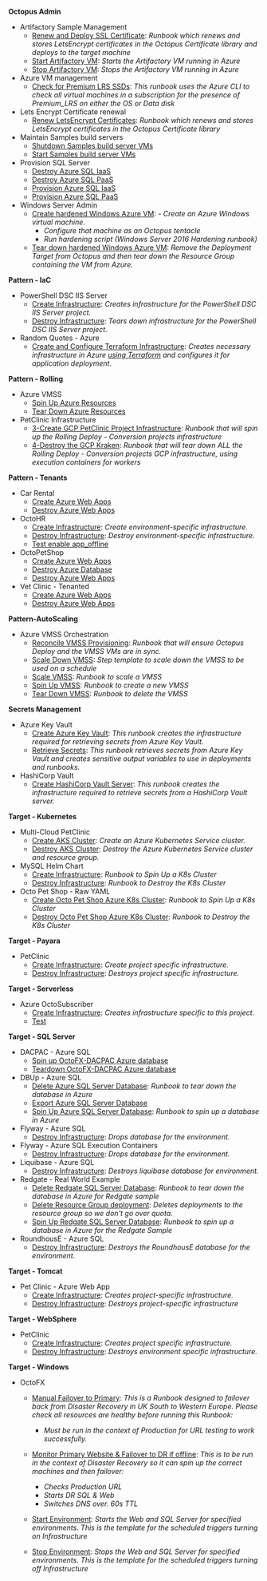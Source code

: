 **Octopus Admin**

- Artifactory Sample Management
   - <a href="https://samples.octopus.app/app#/Spaces-142/projects/Projects-1082/operations/runbooks/Runbooks-1081/process/RunbookProcess-Runbooks-1081" target="_blank">Renew and Deploy SSL Certificate</a>: <i>Runbook which renews and stores LetsEncrypt certificates in the Octopus Certificate library and deploys to the target machine</i>
   - <a href="https://samples.octopus.app/app#/Spaces-142/projects/Projects-1082/operations/runbooks/Runbooks-1082/process/RunbookProcess-Runbooks-1082" target="_blank">Start Artifactory VM</a>: <i>Starts the Artifactory VM running in Azure</i>
   - <a href="https://samples.octopus.app/app#/Spaces-142/projects/Projects-1082/operations/runbooks/Runbooks-1083/process/RunbookProcess-Runbooks-1083" target="_blank">Stop Artifactory VM</a>: <i>Stops the Artifactory VM running in Azure</i>
- Azure VM management
   - <a href="https://samples.octopus.app/app#/Spaces-142/projects/Projects-1503/operations/runbooks/Runbooks-1591/process/RunbookProcess-Runbooks-1591" target="_blank">Check for Premium LRS SSDs</a>: <i>This runbook uses the Azure CLI to check all virtual machines in a subscription for the presence of Premium_LRS on either the OS or Data disk</i>
- Lets Encrypt Certificate renewal
   - <a href="https://samples.octopus.app/app#/Spaces-142/projects/Projects-661/operations/runbooks/Runbooks-682/process/RunbookProcess-Runbooks-682" target="_blank">Renew LetsEncrypt Certificates</a>: <i>Runbook which renews and stores LetsEncrypt certificates in the Octopus Certificate library</i>
- Maintain Samples build servers
   - <a href="https://samples.octopus.app/app#/Spaces-142/projects/Projects-930/operations/runbooks/Runbooks-948/process/RunbookProcess-Runbooks-948" target="_blank">Shutdown Samples build server VMs</a>
   - <a href="https://samples.octopus.app/app#/Spaces-142/projects/Projects-930/operations/runbooks/Runbooks-949/process/RunbookProcess-Runbooks-949" target="_blank">Start Samples build server VMs</a>
- Provision SQL Server
   - <a href="https://samples.octopus.app/app#/Spaces-142/projects/Projects-1162/operations/runbooks/Runbooks-1170/process/RunbookProcess-Runbooks-1170" target="_blank">Destroy Azure SQL IaaS</a>
   - <a href="https://samples.octopus.app/app#/Spaces-142/projects/Projects-1162/operations/runbooks/Runbooks-1169/process/RunbookProcess-Runbooks-1169" target="_blank">Destroy Azure SQL PaaS</a>
   - <a href="https://samples.octopus.app/app#/Spaces-142/projects/Projects-1162/operations/runbooks/Runbooks-1167/process/RunbookProcess-Runbooks-1167" target="_blank">Provision Azure SQL IaaS</a>
   - <a href="https://samples.octopus.app/app#/Spaces-142/projects/Projects-1162/operations/runbooks/Runbooks-1168/process/RunbookProcess-Runbooks-1168" target="_blank">Provision Azure SQL PaaS</a>
- Windows Server Admin
   - <a href="https://samples.octopus.app/app#/Spaces-142/projects/Projects-202/operations/runbooks/Runbooks-205/process/RunbookProcess-Runbooks-205" target="_blank">Create hardened Windows Azure VM</a>: <i>- Create an Azure Windows virtual machine.
      - Configure that machine as an Octopus tentacle
      - Run hardening script (Windows Server 2016 Hardening runbook)</i>
   - <a href="https://samples.octopus.app/app#/Spaces-142/projects/Projects-202/operations/runbooks/Runbooks-206/process/RunbookProcess-Runbooks-206" target="_blank">Tear down hardened Windows Azure VM</a>: <i>Remove the Deployment Target from Octopus and then tear down the Resource Group containing the VM from Azure.</i>
    
**Pattern - IaC**

- PowerShell DSC IIS Server
   - <a href="https://samples.octopus.app/app#/Spaces-48/projects/Projects-1847/operations/runbooks/Runbooks-1889/process/RunbookProcess-Runbooks-1889" target="_blank">Create Infrastructure</a>: <i>Creates infrastructure for the PowerShell DSC IIS Server project.</i>
   - <a href="https://samples.octopus.app/app#/Spaces-48/projects/Projects-1847/operations/runbooks/Runbooks-1890/process/RunbookProcess-Runbooks-1890" target="_blank">Destroy Infrastructure</a>: <i>Tears down infrastructure for the PowerShell DSC IIS Server project.</i>
- Random Quotes - Azure
   - <a href="https://samples.octopus.app/app#/Spaces-48/projects/Projects-1851/operations/runbooks/Runbooks-1897/process/RunbookProcess-Runbooks-1897" target="_blank">Create and Configure Terraform Infrastructure</a>: <i>Creates necessary infrastructure in Azure [using Terraform](https://dev.azure.com/octopussamples/_git/Azure-Terraform-RandomQuotes) and configures it for application deployment.</i>
    
**Pattern - Rolling**

- Azure VMSS
   - <a href="https://samples.octopus.app/app#/Spaces-45/projects/Projects-682/operations/runbooks/Runbooks-724/process/RunbookProcess-Runbooks-724" target="_blank">Spin Up Azure Resources</a>
   - <a href="https://samples.octopus.app/app#/Spaces-45/projects/Projects-682/operations/runbooks/Runbooks-741/process/RunbookProcess-Runbooks-741" target="_blank">Tear Down Azure Resources</a>
- PetClinic Infrastructure
   - <a href="https://samples.octopus.app/app#/Spaces-45/projects/Projects-441/operations/runbooks/Runbooks-448/process/RunbookProcess-Runbooks-448" target="_blank">3-Create GCP PetClinic Project Infrastructure</a>: <i>Runbook that will spin up the Rolling Deploy - Conversion projects infrastructure</i>
   - <a href="https://samples.octopus.app/app#/Spaces-45/projects/Projects-441/operations/runbooks/Runbooks-586/process/RunbookProcess-Runbooks-586" target="_blank">4-Destroy the GCP Kraken</a>: <i>Runbook that will tear down ALL the Rolling Deploy - Conversion projects GCP infrastructure, using execution containers for workers</i>
    
**Pattern - Tenants**

- Car Rental
   - <a href="https://samples.octopus.app/app#/Spaces-682/projects/Projects-1341/operations/runbooks/Runbooks-1361/process/RunbookProcess-Runbooks-1361" target="_blank">Create Azure Web Apps</a>
   - <a href="https://samples.octopus.app/app#/Spaces-682/projects/Projects-1341/operations/runbooks/Runbooks-1362/process/RunbookProcess-Runbooks-1362" target="_blank">Destroy Azure Web Apps</a>
- OctoHR
   - <a href="https://samples.octopus.app/app#/Spaces-682/projects/Projects-1581/operations/runbooks/Runbooks-1661/process/RunbookProcess-Runbooks-1661" target="_blank">Create Infrastructure</a>: <i>Create environment-specific infrastructure.</i>
   - <a href="https://samples.octopus.app/app#/Spaces-682/projects/Projects-1581/operations/runbooks/Runbooks-1663/process/RunbookProcess-Runbooks-1663" target="_blank">Destroy Infrastructure</a>: <i>Destroy environment-specific infrastructure.</i>
   - <a href="https://samples.octopus.app/app#/Spaces-682/projects/Projects-1581/operations/runbooks/Runbooks-1682/process/RunbookProcess-Runbooks-1682" target="_blank">Test enable app_offline</a>
- OctoPetShop
   - <a href="https://samples.octopus.app/app#/Spaces-682/projects/Projects-1361/operations/runbooks/Runbooks-1381/process/RunbookProcess-Runbooks-1381" target="_blank">Create Azure Web Apps</a>
   - <a href="https://samples.octopus.app/app#/Spaces-682/projects/Projects-1361/operations/runbooks/Runbooks-1385/process/RunbookProcess-Runbooks-1385" target="_blank">Destroy Azure Database</a>
   - <a href="https://samples.octopus.app/app#/Spaces-682/projects/Projects-1361/operations/runbooks/Runbooks-1382/process/RunbookProcess-Runbooks-1382" target="_blank">Destroy Azure Web Apps</a>
- Vet Clinic - Tenanted
   - <a href="https://samples.octopus.app/app#/Spaces-682/projects/Projects-1302/operations/runbooks/Runbooks-1321/process/RunbookProcess-Runbooks-1321" target="_blank">Create Azure Web Apps</a>
   - <a href="https://samples.octopus.app/app#/Spaces-682/projects/Projects-1302/operations/runbooks/Runbooks-1343/process/RunbookProcess-Runbooks-1343" target="_blank">Destroy Azure Web Apps</a>
    
**Pattern-AutoScaling**

- Azure VMSS Orchestration
   - <a href="https://samples.octopus.app/app#/Spaces-742/projects/Projects-1462/operations/runbooks/Runbooks-1544/process/RunbookProcess-Runbooks-1544" target="_blank">Reconcile VMSS Provisioning</a>: <i>Runbook that will ensure Octopus Deploy and the VMSS VMs are in sync.</i>
   - <a href="https://samples.octopus.app/app#/Spaces-742/projects/Projects-1462/operations/runbooks/Runbooks-1562/process/RunbookProcess-Runbooks-1562" target="_blank">Scale Down VMSS</a>: <i>Step template to scale down the VMSS to be used on a schedule</i>
   - <a href="https://samples.octopus.app/app#/Spaces-742/projects/Projects-1462/operations/runbooks/Runbooks-1561/process/RunbookProcess-Runbooks-1561" target="_blank">Scale VMSS</a>: <i>Runbook to scale a VMSS</i>
   - <a href="https://samples.octopus.app/app#/Spaces-742/projects/Projects-1462/operations/runbooks/Runbooks-1541/process/RunbookProcess-Runbooks-1541" target="_blank">Spin Up VMSS</a>: <i>Runbook to create a new VMSS</i>
   - <a href="https://samples.octopus.app/app#/Spaces-742/projects/Projects-1462/operations/runbooks/Runbooks-1542/process/RunbookProcess-Runbooks-1542" target="_blank">Tear Down VMSS</a>: <i>Runbook to delete the VMSS</i>
    
**Secrets Management**

- Azure Key Vault
   - <a href="https://samples.octopus.app/app#/Spaces-822/projects/Projects-1701/operations/runbooks/Runbooks-1746/process/RunbookProcess-Runbooks-1746" target="_blank">Create Azure Key Vault</a>: <i>This runbook creates the infrastructure required for retrieving secrets from Azure Key Vault.</i>
   - <a href="https://samples.octopus.app/app#/Spaces-822/projects/Projects-1701/operations/runbooks/Runbooks-1745/process/RunbookProcess-Runbooks-1745" target="_blank">Retrieve Secrets</a>: <i>This runbook retrieves secrets from Azure Key Vault and creates sensitive output variables to use in deployments and runbooks.</i>
- HashiCorp Vault
   - <a href="https://samples.octopus.app/app#/Spaces-822/projects/Projects-1704/operations/runbooks/Runbooks-1747/process/RunbookProcess-Runbooks-1747" target="_blank">Create HashiCorp Vault Server</a>: <i>This runbook creates the infrastructure required to retrieve secrets from a HashiCorp Vault server.</i>
    
**Target - Kubernetes**

- Multi-Cloud PetClinic
   - <a href="https://samples.octopus.app/app#/Spaces-105/projects/Projects-1707/operations/runbooks/Runbooks-1762/process/RunbookProcess-Runbooks-1762" target="_blank">Create AKS Cluster</a>: <i>Create an Azure Kubernetes Service cluster.</i>
   - <a href="https://samples.octopus.app/app#/Spaces-105/projects/Projects-1707/operations/runbooks/Runbooks-1765/process/RunbookProcess-Runbooks-1765" target="_blank">Destroy AKS Cluster</a>: <i>Destroy the Azure Kubernetes Service cluster and resource group.</i>
- MySQL Helm Chart
   - <a href="https://samples.octopus.app/app#/Spaces-105/projects/Projects-322/operations/runbooks/Runbooks-304/process/RunbookProcess-Runbooks-304" target="_blank">Create Infrastructure</a>: <i>Runbook to Spin Up a K8s Cluster</i>
   - <a href="https://samples.octopus.app/app#/Spaces-105/projects/Projects-322/operations/runbooks/Runbooks-305/process/RunbookProcess-Runbooks-305" target="_blank">Destroy Infrastructure</a>: <i>Runbook to Destroy the K8s Cluster</i>
- Octo Pet Shop - Raw YAML
   - <a href="https://samples.octopus.app/app#/Spaces-105/projects/Projects-302/operations/runbooks/Runbooks-284/process/RunbookProcess-Runbooks-284" target="_blank">Create Octo Pet Shop Azure K8s Cluster</a>: <i>Runbook to Spin Up a K8s Cluster</i>
   - <a href="https://samples.octopus.app/app#/Spaces-105/projects/Projects-302/operations/runbooks/Runbooks-286/process/RunbookProcess-Runbooks-286" target="_blank">Destroy Octo Pet Shop Azure K8s Cluster</a>: <i>Runbook to Destroy the K8s Cluster</i>
    
**Target - Payara**

- PetClinic
   - <a href="https://samples.octopus.app/app#/Spaces-642/projects/Projects-1141/operations/runbooks/Runbooks-1164/process/RunbookProcess-Runbooks-1164" target="_blank">Create Infrastructure</a>: <i>Create project specific infrastructure.</i>
   - <a href="https://samples.octopus.app/app#/Spaces-642/projects/Projects-1141/operations/runbooks/Runbooks-1165/process/RunbookProcess-Runbooks-1165" target="_blank">Destroy Infrastructure</a>: <i>Destroys project specific infrastructure.</i>
    
**Target - Serverless**

- Azure OctoSubscriber
   - <a href="https://samples.octopus.app/app#/Spaces-1/projects/Projects-1824/operations/runbooks/Runbooks-1863/process/RunbookProcess-Runbooks-1863" target="_blank">Create Infrastructure</a>: <i>Creates infrastructure specific to this project.</i>
   - <a href="https://samples.octopus.app/app#/Spaces-1/projects/Projects-1824/operations/runbooks/Runbooks-1882/process/RunbookProcess-Runbooks-1882" target="_blank">Test</a>
    
**Target - SQL Server**

- DACPAC - Azure SQL
   - <a href="https://samples.octopus.app/app#/Spaces-106/projects/Projects-164/operations/runbooks/Runbooks-202/process/RunbookProcess-Runbooks-202" target="_blank">Spin up OctoFX-DACPAC Azure database</a>
   - <a href="https://samples.octopus.app/app#/Spaces-106/projects/Projects-164/operations/runbooks/Runbooks-203/process/RunbookProcess-Runbooks-203" target="_blank">Teardown OctoFX-DACPAC Azure database</a>
- DBUp - Azure SQL
   - <a href="https://samples.octopus.app/app#/Spaces-106/projects/Projects-162/operations/runbooks/Runbooks-102/process/RunbookProcess-Runbooks-102" target="_blank">Delete Azure SQL Server Database</a>: <i>Runbook to tear down the database in Azure</i>
   - <a href="https://samples.octopus.app/app#/Spaces-106/projects/Projects-162/operations/runbooks/Runbooks-221/process/RunbookProcess-Runbooks-221" target="_blank">Export Azure SQL Server Database</a>
   - <a href="https://samples.octopus.app/app#/Spaces-106/projects/Projects-162/operations/runbooks/Runbooks-101/process/RunbookProcess-Runbooks-101" target="_blank">Spin Up Azure SQL Server Database</a>: <i>Runbook to spin up a database in Azure</i>
- Flyway - Azure SQL
   - <a href="https://samples.octopus.app/app#/Spaces-106/projects/Projects-864/operations/runbooks/Runbooks-1062/process/RunbookProcess-Runbooks-1062" target="_blank">Destroy Infrastructure</a>: <i>Drops database for the environment.</i>
- Flyway - Azure SQL Execution Containers
   - <a href="https://samples.octopus.app/app#/Spaces-106/projects/Projects-1224/operations/runbooks/Runbooks-1227/process/RunbookProcess-Runbooks-1227" target="_blank">Destroy Infrastructure</a>: <i>Drops database for the environment.</i>
- Liquibase - Azure SQL
   - <a href="https://samples.octopus.app/app#/Spaces-106/projects/Projects-865/operations/runbooks/Runbooks-1063/process/RunbookProcess-Runbooks-1063" target="_blank">Destroy Infrastructure</a>: <i>Destroys liquibase database for environment.</i>
- Redgate - Real World Example
   - <a href="https://samples.octopus.app/app#/Spaces-106/projects/Projects-261/operations/runbooks/Runbooks-223/process/RunbookProcess-Runbooks-223" target="_blank">Delete Redgate SQL Server Database</a>: <i>Runbook to tear down the database in Azure for Redgate sample</i>
   - <a href="https://samples.octopus.app/app#/Spaces-106/projects/Projects-261/operations/runbooks/Runbooks-1201/process/RunbookProcess-Runbooks-1201" target="_blank">Delete Resource Group deployment</a>: <i>Deletes deployments to the resource group so we don't go over quota.</i>
   - <a href="https://samples.octopus.app/app#/Spaces-106/projects/Projects-261/operations/runbooks/Runbooks-222/process/RunbookProcess-Runbooks-222" target="_blank">Spin Up Redgate SQL Server Database</a>: <i>Runbook to spin up a database in Azure for the Redgate Sample</i>
- RoundhousE - Azure SQL
   - <a href="https://samples.octopus.app/app#/Spaces-106/projects/Projects-863/operations/runbooks/Runbooks-1064/process/RunbookProcess-Runbooks-1064" target="_blank">Destroy Infrastructure</a>: <i>Destroys the RoundhousE database for the environment.</i>
    
**Target - Tomcat**

- Pet Clinic - Azure Web App
   - <a href="https://samples.octopus.app/app#/Spaces-203/projects/Projects-1681/operations/runbooks/Runbooks-1721/process/RunbookProcess-Runbooks-1721" target="_blank">Create Infrastructure</a>: <i>Creates project-specific infrastructure.</i>
   - <a href="https://samples.octopus.app/app#/Spaces-203/projects/Projects-1681/operations/runbooks/Runbooks-1724/process/RunbookProcess-Runbooks-1724" target="_blank">Destroy Infrastructure</a>: <i>Destroys project-specific infrastructure</i>
    
**Target - WebSphere**

- PetClinic
   - <a href="https://samples.octopus.app/app#/Spaces-662/projects/Projects-1206/operations/runbooks/Runbooks-1223/process/RunbookProcess-Runbooks-1223" target="_blank">Create Infrastructure</a>: <i>Creates project specific infrastructure.</i>
   - <a href="https://samples.octopus.app/app#/Spaces-662/projects/Projects-1206/operations/runbooks/Runbooks-1224/process/RunbookProcess-Runbooks-1224" target="_blank">Destroy Infrastructure</a>: <i>Destroys environment specific infrastructure.</i>
    
**Target - Windows**

- OctoFX
   - <a href="https://samples.octopus.app/app#/Spaces-202/projects/Projects-282/operations/runbooks/Runbooks-274/process/RunbookProcess-Runbooks-274" target="_blank">Manual Failover to Primary</a>: <i>This is a Runbook designed to failover back from Disaster Recovery in UK South to Western Europe. Please check all resources are healthy before running this Runbook:

      * Must be run in the context of Production for URL testing to work successfully.</i>
   - <a href="https://samples.octopus.app/app#/Spaces-202/projects/Projects-282/operations/runbooks/Runbooks-273/process/RunbookProcess-Runbooks-273" target="_blank">Monitor Primary Website & Failover to DR if offline</a>: <i>This is to be run in the context of Disaster Recovery so it can spin up the correct machines and then failover:
      * Checks Production URL
      * Starts DR SQL & Web
      * Switches DNS over. 60s TTL</i>
   - <a href="https://samples.octopus.app/app#/Spaces-202/projects/Projects-282/operations/runbooks/Runbooks-255/process/RunbookProcess-Runbooks-255" target="_blank">Start Environment</a>: <i>Starts the Web and SQL Server for specified environments. This is the template for the scheduled triggers turning on Infrastructure</i>
   - <a href="https://samples.octopus.app/app#/Spaces-202/projects/Projects-282/operations/runbooks/Runbooks-262/process/RunbookProcess-Runbooks-262" target="_blank">Stop Environment</a>: <i>Stops the Web and SQL Server for specified environments. This is the template for the scheduled triggers turning off Infrastructure</i>
